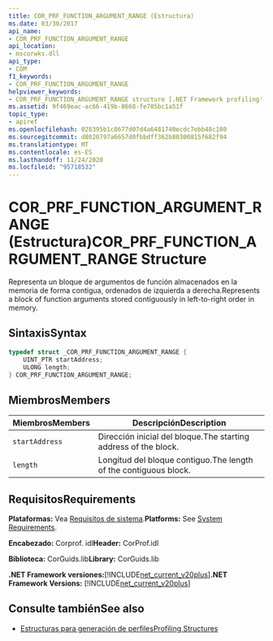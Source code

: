 ```yaml
---
title: COR_PRF_FUNCTION_ARGUMENT_RANGE (Estructura)
ms.date: 03/30/2017
api_name:
- COR_PRF_FUNCTION_ARGUMENT_RANGE
api_location:
- mscorwks.dll
api_type:
- COM
f1_keywords:
- COR_PRF_FUNCTION_ARGUMENT_RANGE
helpviewer_keywords:
- COR_PRF_FUNCTION_ARGUMENT_RANGE structure [.NET Framework profiling'
ms.assetid: 9f469eac-ac66-419b-8668-fe705bc1a51f
topic_type:
- apiref
ms.openlocfilehash: 028395b1c8677d07d4a6481740ecdc7ebb48c180
ms.sourcegitcommit: d8020797a6657d0fbbdff362b80300815f682f94
ms.translationtype: MT
ms.contentlocale: es-ES
ms.lasthandoff: 11/24/2020
ms.locfileid: "95718532"
---
```

# <a name="cor_prf_function_argument_range-structure"></a><span data-ttu-id="ea1e2-102">COR_PRF_FUNCTION_ARGUMENT_RANGE (Estructura)</span><span class="sxs-lookup"><span data-stu-id="ea1e2-102">COR_PRF_FUNCTION_ARGUMENT_RANGE Structure</span></span>

<span data-ttu-id="ea1e2-103">Representa un bloque de argumentos de función almacenados en la memoria de forma contigua, ordenados de izquierda a derecha.</span><span class="sxs-lookup"><span data-stu-id="ea1e2-103">Represents a block of function arguments stored contiguously in left-to-right order in memory.</span></span>  
  
## <a name="syntax"></a><span data-ttu-id="ea1e2-104">Sintaxis</span><span class="sxs-lookup"><span data-stu-id="ea1e2-104">Syntax</span></span>  
  
```cpp  
typedef struct _COR_PRF_FUNCTION_ARGUMENT_RANGE {  
    UINT_PTR startAddress;  
    ULONG length;  
} COR_PRF_FUNCTION_ARGUMENT_RANGE;  
```  
  
## <a name="members"></a><span data-ttu-id="ea1e2-105">Miembros</span><span class="sxs-lookup"><span data-stu-id="ea1e2-105">Members</span></span>  
  
|<span data-ttu-id="ea1e2-106">Miembros</span><span class="sxs-lookup"><span data-stu-id="ea1e2-106">Members</span></span>|<span data-ttu-id="ea1e2-107">Descripción</span><span class="sxs-lookup"><span data-stu-id="ea1e2-107">Description</span></span>|  
|-------------|-----------------|  
|`startAddress`|<span data-ttu-id="ea1e2-108">Dirección inicial del bloque.</span><span class="sxs-lookup"><span data-stu-id="ea1e2-108">The starting address of the block.</span></span>|  
|`length`|<span data-ttu-id="ea1e2-109">Longitud del bloque contiguo.</span><span class="sxs-lookup"><span data-stu-id="ea1e2-109">The length of the contiguous block.</span></span>|  
  
## <a name="requirements"></a><span data-ttu-id="ea1e2-110">Requisitos</span><span class="sxs-lookup"><span data-stu-id="ea1e2-110">Requirements</span></span>  

 <span data-ttu-id="ea1e2-111">**Plataformas:** Vea [Requisitos de sistema](../../get-started/system-requirements.md).</span><span class="sxs-lookup"><span data-stu-id="ea1e2-111">**Platforms:** See [System Requirements](../../get-started/system-requirements.md).</span></span>  
  
 <span data-ttu-id="ea1e2-112">**Encabezado:** Corprof. idl</span><span class="sxs-lookup"><span data-stu-id="ea1e2-112">**Header:** CorProf.idl</span></span>  
  
 <span data-ttu-id="ea1e2-113">**Biblioteca:** CorGuids.lib</span><span class="sxs-lookup"><span data-stu-id="ea1e2-113">**Library:** CorGuids.lib</span></span>  
  
 <span data-ttu-id="ea1e2-114">**.NET Framework versiones:**[!INCLUDE[net_current_v20plus](../../../../includes/net-current-v20plus-md.md)]</span><span class="sxs-lookup"><span data-stu-id="ea1e2-114">**.NET Framework Versions:** [!INCLUDE[net_current_v20plus](../../../../includes/net-current-v20plus-md.md)]</span></span>  
  
## <a name="see-also"></a><span data-ttu-id="ea1e2-115">Consulte también</span><span class="sxs-lookup"><span data-stu-id="ea1e2-115">See also</span></span>

- [<span data-ttu-id="ea1e2-116">Estructuras para generación de perfiles</span><span class="sxs-lookup"><span data-stu-id="ea1e2-116">Profiling Structures</span></span>](profiling-structures.md)
